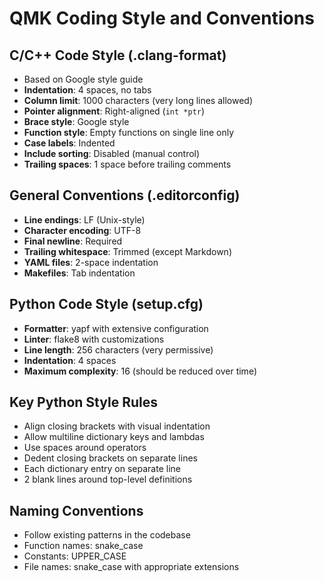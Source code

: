 # QMK Coding Style and Conventions

## C/C++ Code Style (.clang-format)
- Based on Google style guide
- **Indentation**: 4 spaces, no tabs
- **Column limit**: 1000 characters (very long lines allowed)
- **Pointer alignment**: Right-aligned (`int *ptr`)
- **Brace style**: Google style
- **Function style**: Empty functions on single line only
- **Case labels**: Indented
- **Include sorting**: Disabled (manual control)
- **Trailing spaces**: 1 space before trailing comments

## General Conventions (.editorconfig)
- **Line endings**: LF (Unix-style)
- **Character encoding**: UTF-8
- **Final newline**: Required
- **Trailing whitespace**: Trimmed (except Markdown)
- **YAML files**: 2-space indentation
- **Makefiles**: Tab indentation

## Python Code Style (setup.cfg)
- **Formatter**: yapf with extensive configuration
- **Linter**: flake8 with customizations
- **Line length**: 256 characters (very permissive)
- **Indentation**: 4 spaces
- **Maximum complexity**: 16 (should be reduced over time)

## Key Python Style Rules
- Align closing brackets with visual indentation
- Allow multiline dictionary keys and lambdas  
- Use spaces around operators
- Dedent closing brackets on separate lines
- Each dictionary entry on separate line
- 2 blank lines around top-level definitions

## Naming Conventions
- Follow existing patterns in the codebase
- Function names: snake_case
- Constants: UPPER_CASE
- File names: snake_case with appropriate extensions